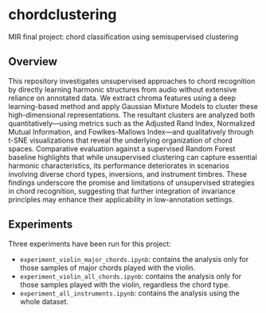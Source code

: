 # chordclustering

MIR final project: chord classification using semisupervised clustering

## Overview

This repository investigates unsupervised approaches to chord recognition by directly learning harmonic structures from audio without extensive reliance on annotated data. We extract chroma features using a deep learning-based method and apply Gaussian Mixture Models to cluster these high-dimensional representations. The resultant clusters are analyzed both quantitatively—using metrics such as the Adjusted Rand Index, Normalized Mutual Information, and Fowlkes-Mallows Index—and qualitatively through t-SNE visualizations that reveal the underlying organization of chord spaces. Comparative evaluation against a supervised Random Forest baseline highlights that while unsupervised clustering can capture essential harmonic characteristics, its performance deteriorates in scenarios involving diverse chord types, inversions, and instrument timbres. These findings underscore the promise and limitations of unsupervised strategies in chord recognition, suggesting that further integration of invariance principles may enhance their applicability in low-annotation settings.

## Experiments

Three experiments have been run for this project:
* ```experiment_violin_major_chords.ipynb```: contains the analysis only for those samples of major chords played with the violin.
* ```experiment_violin_all_chords.ipynb```: contains the analysis only for those samples played with the violin, regardless the chord type.
* ```experiment_all_instruments.ipynb```: contains the analysis using the whole dataset.



